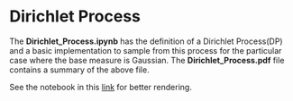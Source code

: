 # Dirichlet Process

The **Dirichlet_Process.ipynb** has the definition of a Dirichlet Process(DP) and a basic implementation to sample from this process for the particular case where the base measure is Gaussian. The **Dirichlet_Process.pdf** file contains a summary of the above file.

See the notebook in this <a href="https://nbviewer.jupyter.org/github/dgarridoa/dirichlet_process/blob/master/Dirichlet_Process.ipynb">link</a> for better rendering.